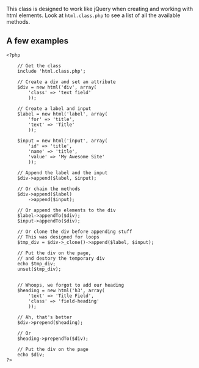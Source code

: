This class is designed to work like jQuery when creating and working with html elements. Look at `html.class.php` to see a list of all the available methods.

## A few examples

	<?php 
			
		// Get the class
		include 'html.class.php';
		
		// Create a div and set an attribute
		$div = new html('div', array(
			'class' => 'text field'
			));
			
		// Create a label and input
		$label = new html('label', array(
			'for' => 'title',
			'text' => 'Title'
			));
			
		$input = new html('input', array(
			'id' => 'title',
			'name' => 'title',
			'value' => 'My Awesome Site'
			));
			
		// Append the label and the input
		$div->append($label, $input);
		
		// Or chain the methods
		$div->append($label)
			->append($input);
			
		// Or append the elements to the div
		$label->appendTo($div);
		$input->appendTo($div);
		
		// Or clone the div before appending stuff
		// This was designed for loops
		$tmp_div = $div->_clone()->append($label, $input);
		
		// Put the div on the page,
		// and destory the temporary div
		echo $tmp_div;
		unset($tmp_div);
		
		
		// Whoops, we forgot to add our heading
		$heading = new html('h3', array(
			'text' => 'Title Field',
			'class' => 'field-heading'
			));
		
		// Ah, that's better
		$div->prepend($heading);
		
		// Or
		$heading->prependTo($div);
		
		// Put the div on the page
		echo $div;
	?>
	